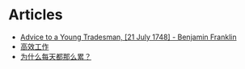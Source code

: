 # Articles

* [Advice to a Young Tradesman, \[21 July 1748\] - Benjamin Franklin](https://founders.archives.gov/documents/Franklin/01-03-02-0130)
* [高效工作](https://mp.weixin.qq.com/s/l8FQTnJ-78ZfdBFIFQRuSg)
* [为什么每天都那么累？](https://mp.weixin.qq.com/s/SE0njMXuuwOsMOvK1BLzBQ)



